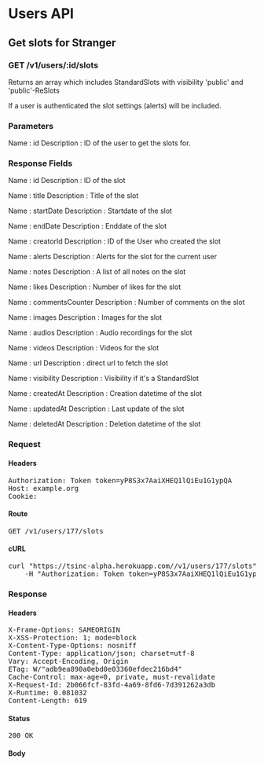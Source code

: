 # Users API

## Get slots for Stranger

### GET /v1/users/:id/slots

Returns an array which includes StandardSlots with visibility &#39;public&#39; and &#39;public&#39;-ReSlots

If a user is authenticated the slot settings (alerts) will be included.

### Parameters

Name : id
Description : ID of the user to get the slots for.


### Response Fields

Name : id
Description : ID of the slot

Name : title
Description : Title of the slot

Name : startDate
Description : Startdate of the slot

Name : endDate
Description : Enddate of the slot

Name : creatorId
Description : ID of the User who created the slot

Name : alerts
Description : Alerts for the slot for the current user

Name : notes
Description : A list of all notes on the slot

Name : likes
Description : Number of likes for the slot

Name : commentsCounter
Description : Number of comments on the slot

Name : images
Description : Images for the slot

Name : audios
Description : Audio recordings for the slot

Name : videos
Description : Videos for the slot

Name : url
Description : direct url to fetch the slot

Name : visibility
Description : Visibility if it&#39;s a StandardSlot

Name : createdAt
Description : Creation datetime of the slot

Name : updatedAt
Description : Last update of the slot

Name : deletedAt
Description : Deletion datetime of the slot

### Request

#### Headers

<pre>Authorization: Token token=yP8S3x7AaiXHEQ1lQiEu1G1ypQA
Host: example.org
Cookie: </pre>

#### Route

<pre>GET /v1/users/177/slots</pre>

#### cURL

<pre class="request">curl &quot;https://tsinc-alpha.herokuapp.com//v1/users/177/slots&quot; -X GET \
	-H &quot;Authorization: Token token=yP8S3x7AaiXHEQ1lQiEu1G1ypQA&quot;</pre>

### Response

#### Headers

<pre>X-Frame-Options: SAMEORIGIN
X-XSS-Protection: 1; mode=block
X-Content-Type-Options: nosniff
Content-Type: application/json; charset=utf-8
Vary: Accept-Encoding, Origin
ETag: W/&quot;adb9ea890a0ebd0e03360efdec216bd4&quot;
Cache-Control: max-age=0, private, must-revalidate
X-Request-Id: 2b066fcf-83fd-4a69-8fd6-7d391262a3db
X-Runtime: 0.081032
Content-Length: 619</pre>

#### Status

<pre>200 OK</pre>

#### Body

```javascript

```
